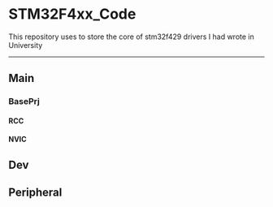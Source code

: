 # STM32F4xx_Code
This repository uses to store the core of stm32f429 drivers I had wrote in University

----------
## Main ##
### BasePrj ###
#### RCC ####
#### NVIC ####
## Dev ##
## Peripheral ##